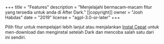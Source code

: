 +++
title = "Features"
description = "Menjelajahi bermacam-macam fitur yang tersedia untuk anda di After Dark."
[[copyright]]
  owner = "Josh Habdas"
  date = "2019"
  license = "agpl-3.0-or-later"
+++

Pilih fitur untuk mempelajari lebih lanjut atau menjalankan <a href="./quick-install">Instal Cepat</a> untuk men-download dan menginstal setelah Dark dan mencoba salah satu dari ini sendiri.

